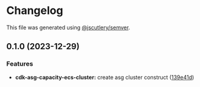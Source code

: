 # Changelog

This file was generated using [@jscutlery/semver](https://github.com/jscutlery/semver).

## 0.1.0 (2023-12-29)


### Features

* **cdk-asg-capacity-ecs-cluster:** create asg cluster construct ([139e41d](https://github.com/justicointeractive/ji-constructs/commit/139e41d107f4c9e445111f990ace65d00438e150))
